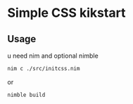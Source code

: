 # Simple CSS kikstart 





## Usage 

u need nim and optional nimble 

```bash
nim c ./src/initcss.nim
```

or 

```bash
nimble build 
```


